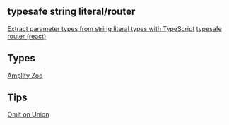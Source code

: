 ## typesafe string literal/router
[Extract parameter types from string literal types with TypeScript](https://lihautan.com/extract-parameters-type-from-string-literal-types-with-typescript)
[typesafe router (react)](https://speakerdeck.com/zoontek/advanced-typescript-how-we-made-our-router-typesafe)

## Types
[Amplify Zod](https://github.com/alii/azs)

## Tips
[Omit on Union](https://stackoverflow.com/questions/57103834/typescript-omit-a-property-from-all-interfaces-in-a-union-but-keep-the-union-s)
